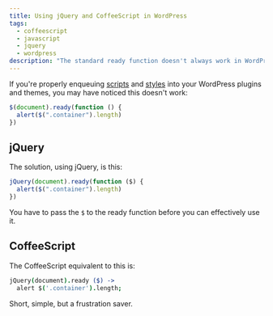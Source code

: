 ```yaml
---
title: Using jQuery and CoffeeScript in WordPress
tags:
  - coffeescript
  - javascript
  - jquery
  - wordpress
description: "The standard ready function doesn't always work in WordPress plugins. Here's a workaround."
---
```


If you're properly enqueuing [scripts](http://codex.wordpress.org/Function_Reference/wp_enqueue_script "wp_enqueue_script") and [styles](http://codex.wordpress.org/Function_Reference/wp_enqueue_style "wp_enqueue_style") into your WordPress plugins and themes, you may have noticed this doesn't work:

```js
$(document).ready(function () {
  alert($(".container").length)
})
```

## jQuery

The solution, using jQuery, is this:

```js
jQuery(document).ready(function ($) {
  alert($(".container").length)
})
```

You have to pass the `$` to the ready function before you can effectively use it.

## CoffeeScript

The CoffeeScript equivalent to this is:

```coffee
jQuery(document).ready ($) ->
  alert $('.container').length;
```

Short, simple, but a frustration saver.
